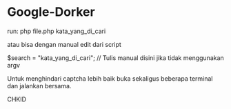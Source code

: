# Google-Dorker

run: php file.php kata_yang_di_cari

atau bisa dengan manual edit dari script

$search = "kata_yang_di_cari";	// Tulis manual disini jika tidak menggunakan argv


Untuk menghindari captcha lebih baik buka sekaligus beberapa terminal dan jalankan bersama.


CHKID

